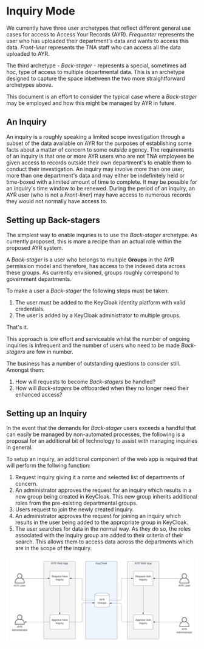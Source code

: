 # Inquiry Mode

We currently have three user archetypes that reflect different general use cases for access to Access Your Records (AYR). 
_Frequenter_ represents the user who has uploaded their department's data and wants to access this data.
_Front-liner_ represents the TNA staff who can access all the data uploaded to AYR.

The third archetype - _Back-stager_ - represents a special, sometimes ad hoc, type of access to multiple departmental data. This is an archetype designed to capture the space inbetween the two more straightforward archetypes above.

This document is an effort to consider the typical case where a _Back-stager_ may be employed and how this might be managed by AYR in future.

## An Inquiry

An inquiry is a roughly speaking a limited scope investigation through a subset of the data available on AYR for the purposes of establishing some facts about a matter of concern to some outside agency. 
The requirements of an inquiry is that one or more AYR users who are not TNA employees be given access to records outside their own department's to enable them to conduct their investigation.
An inquiry may involve more than one user, more than one department's data and may either be indefinitely held or time-boxed with a limited amount of time to complete. It may be possible for an inquiry's time window to be renewed.
During the period of an inquiry, an AYR user (who is not a _Front-liner_) may have access to numerous records they would not normally have access to.

## Setting up Back-stagers

The simplest way to enable inquries is to use the _Back-stager_ archetype. As currently proposed, this is more a recipe than an actual role within the proposed AYR system.

A _Back-stager_ is a user who belongs to multiple **Groups** in the AYR permission model and therefore, has access to the indexed data across these groups. As currently envisioned, groups roughly correspond to government departments.

To make a user a _Back-stager_ the following steps must be taken:

1. The user must be added to the KeyCloak identity platform with valid credentials.
2. The user is added by a KeyCloak administrator to multiple groups.

That's it. 

This approach is low effort and serviceable whilst the number of ongoing inquiries is infrequent and the number of users who need to be made _Back-stagers_ are few in number.

The business has a number of outstanding questions to consider still. Amongst them:

1. How will requests to become _Back-stagers_ be handled?
2. How will _Back-stagers_ be offboarded when they no longer need their enhanced access?

## Setting up an Inquiry

In the event that the demands for _Back-stager_ users exceeds a handful that can easily be managed by non-automated processes, the following is a proposal for an additional bit of technology to assist with managing inquiries in general.

To setup an inquiry, an additional component of the web app is required that will perform the follwing function:

1. Request inquiry giving it a name and selected list of departments of concern. 
2. An administrator approves the request for an inquiry which results in a new group being created in KeyCloak. This new group inherits additional roles from the pre-existing departmental groups.
3. Users request to join the newly created inquiry.
4. An administrator approves the request for joining an inquiry which results in the user being added to the appropriate group in KeyCloak.
5. The user searches for data in the normal way. As they do so, the roles associated with the inquiry group are added to their criteria of their search. This allows them to access data across the departments which are in the scope of the inquiry.

![Inquiry Mode Flow](images/inquiry-mode-flow.png)
